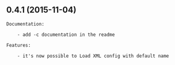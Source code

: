 ## 0.4.1 (2015-11-04)

    Documentation:

        - add -c documentation in the readme
  
    Features:
  
        - it's now possible to Load XML config with default name
